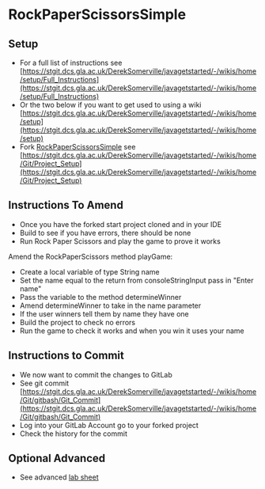 # RockPaperScissorsSimple

## Setup

* For a full list of instructions see [https://stgit.dcs.gla.ac.uk/DerekSomerville/javagetstarted/-/wikis/home/setup/Full_Instructions](https://stgit.dcs.gla.ac.uk/DerekSomerville/javagetstarted/-/wikis/home/setup/Full_Instructions)
* Or the two below if you want to get used to using a wiki [https://stgit.dcs.gla.ac.uk/DerekSomerville/javagetstarted/-/wikis/home/setup](https://stgit.dcs.gla.ac.uk/DerekSomerville/javagetstarted/-/wikis/home/setup)
* Fork [RockPaperScissorsSimple](https://stgit.dcs.gla.ac.uk/DerekSomerville/rockpaperscissorssimple) see [https://stgit.dcs.gla.ac.uk/DerekSomerville/javagetstarted/-/wikis/home/Git/Project_Setup](https://stgit.dcs.gla.ac.uk/DerekSomerville/javagetstarted/-/wikis/home/Git/Project_Setup)


## Instructions To Amend

* Once you have the forked start project cloned and in your IDE
* Build to see if you have errors, there should be none
* Run Rock Paper Scissors and play the game to prove it works

Amend the RockPaperScissors method playGame:
* Create a local variable of type String name
* Set the name equal to the return from consoleStringInput pass in "Enter name"
* Pass the variable to the method determineWinner
* Amend determineWinner to take in the name parameter
* If the user winners tell them by name they have one
* Build the project to check no errors
* Run the game to check it works and when you win it uses your name

## Instructions to Commit

* We now want to commit the changes to GitLab
* See git commit [https://stgit.dcs.gla.ac.uk/DerekSomerville/javagetstarted/-/wikis/home/Git/gitbash/Git_Commit](https://stgit.dcs.gla.ac.uk/DerekSomerville/javagetstarted/-/wikis/home/Git/gitbash/Git_Commit)
* Log into your GitLab Account go to your forked project
* Check the history for the commit

## Optional Advanced
* See advanced [lab sheet](https://stgit.dcs.gla.ac.uk/DerekSomerville/RockPaperScissorsMutiple/-/blob/main/README.md)
